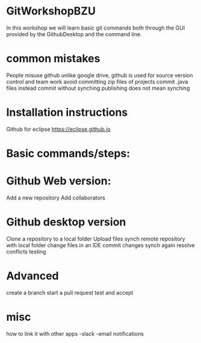 # GitWorkshopBZU
In this workshop we will learn basic git commands both through the GUI provided by the GithubDesktop and the command line.

# common mistakes
People misuse github
unlike google drive, github is used for source version control and team work
avoid committing zip files of projects commit .java files instead
commit without synching 
publishing does not mean synching


# Installation instructions 
Github for eclipse
https://eclipse.github.io


# Basic commands/steps:
# Github Web version:
Add a new repository
Add collaborators
# Github desktop version
Clone a repository to a local folder 
Upload files
synch remote repository with local folder
change files in an IDE 
commit changes
synch again
resolve conflicts
testing

# Advanced
create a branch
start a pull request
test and accept

# misc
how to link it with other apps
-slack
-email notifications


